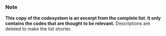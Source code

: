 ### Note

**This copy of the codesystem is an excerpt from the complete list.
It only contains the codes that are thought to be relevant.**
Descriptions are deleted to make the list shorter.

